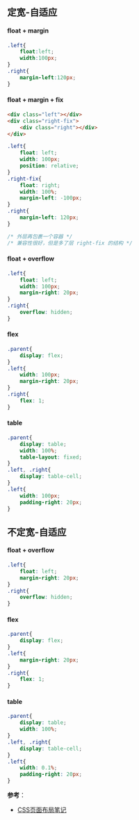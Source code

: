 ## 定宽-自适应
#### float + margin
        
```css
.left{
    float:left; 
    width:100px;
}
.right{
    margin-left:120px;
}
```
#### float + margin + fix
        
```html
<div class="left"></div>
<div class="right-fix">
    <div class="right"></div>
</div>
```

```css
.left{
    float: left; 
    width: 100px; 
    position: relative;
}
.right-fix{
    float: right; 
    width: 100%; 
    margin-left: -100px;
}
.right{
    margin-left: 120px;
}

/* 外层再包裹一个容器 */
/* 兼容性很好，但是多了层 right-fix 的结构 */
```
#### float + overflow
        
```css
.left{
    float: left; 
    width: 100px; 
    margin-right: 20px;
}
.right{
    overflow: hidden;
}
```
#### flex
        
```css
.parent{
    display: flex;
}
.left{
    width: 100px; 
    margin-right: 20px;
}
.right{
    flex: 1;
}
```
#### table
        
```css
.parent{
    display: table; 
    width: 100%; 
    table-layout: fixed;
}
.left, .right{
    display: table-cell;
}
.left{
    width: 100px; 
    padding-right: 20px;
}
```
## 不定宽-自适应
#### float + overflow
    
```css
.left{
    float: left; 
    margin-right: 20px;
}
.right{
    overflow: hidden;
}
```
#### flex
        
```css
.parent{
    display: flex;
}
.left{
    margin-right: 20px;
}
.right{
    flex: 1;
}
```

#### table
        
```css
.parent{
    display: table; 
    width: 100%;
}
.left, .right{
    display: table-cell;
}
.left{
    width: 0.1%; 
    padding-right: 20px;
}
```

**参考**：
- [CSS页面布局笔记](https://segmentfault.com/a/1190000003113119)



